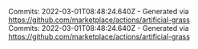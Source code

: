 Commits: 2022-03-01T08:48:24.640Z - Generated via https://github.com/marketplace/actions/artificial-grass
<br>
Commits: 2022-03-01T08:48:24.640Z - Generated via https://github.com/marketplace/actions/artificial-grass
<br>
